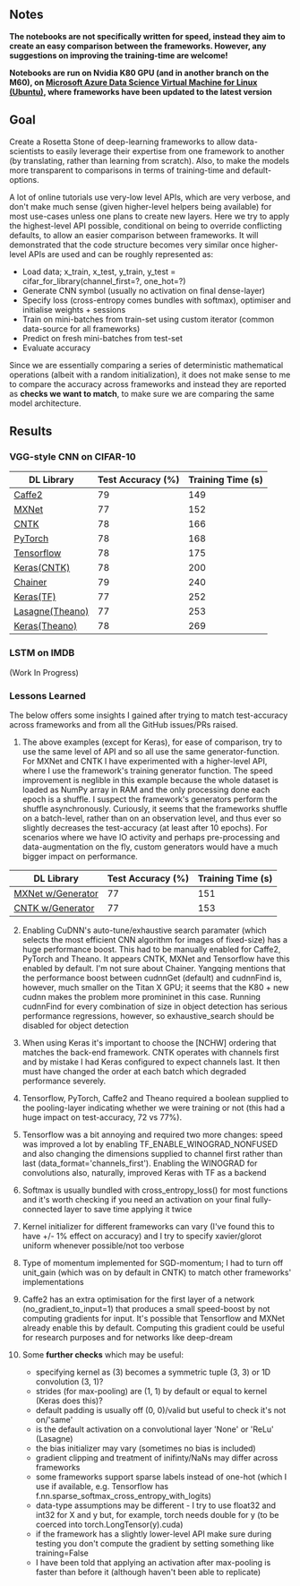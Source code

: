 ## Notes

**The notebooks are not specifically written for speed, instead they aim to create an easy comparison between the frameworks. However, any suggestions on improving the training-time are welcome!**

**Notebooks are run on Nvidia K80 GPU (and in another branch on the M60), on [Microsoft Azure Data Science Virtual Machine for Linux (Ubuntu)](https://azuremarketplace.microsoft.com/en-us/marketplace/apps/microsoft-ads.linux-data-science-vm-ubuntu?tab=Overview), where frameworks have been updated to the latest version**

## Goal

Create a Rosetta Stone of deep-learning frameworks to allow data-scientists to easily leverage their expertise from one framework to another (by translating, rather than learning from scratch). Also, to make the models more transparent to comparisons in terms of training-time and default-options.

A lot of online tutorials use very-low level APIs, which are very verbose, and don't make much sense (given higher-level helpers being available) for most use-cases unless one plans to create new layers. Here we try to apply the highest-level API possible, conditional on being to override conflicting defaults, to allow an easier comparison between frameworks. It will demonstrated that the code structure becomes very similar once higher-level APIs are used and can be roughly represented as:

- Load data; x_train, x_test, y_train, y_test = cifar_for_library(channel_first=?, one_hot=?)
- Generate CNN symbol (usually no activation on final dense-layer)
- Specify loss (cross-entropy comes bundles with softmax), optimiser and initialise weights + sessions
- Train on mini-batches from train-set using custom iterator (common data-source for all frameworks)
- Predict on fresh mini-batches from test-set
- Evaluate accuracy

Since we are essentially comparing a series of deterministic mathematical operations (albeit with a random initialization), it does not make sense to me to compare the accuracy across frameworks and instead they are reported as **checks we want to match**, to make sure we are comparing the same model architecture. 

## Results

### VGG-style CNN on CIFAR-10

| DL Library                               | Test Accuracy (%) | Training Time (s) |
| ---------------------------------------- | ----------------- | ----------------- |
| [Caffe2](Caffe2_CIFAR.ipynb)             | 79                | 149               | 
| [MXNet](MXNet_CIFAR.ipynb)      | 77                | 152               |   
| [CNTK](CNTK_CIFAR.ipynb)           | 78                | 166              |  
| [PyTorch](PyTorch_CIFAR.ipynb) | 78                | 168              |    
| [Tensorflow](Tensorflow_CIFAR.ipynb) | 78                | 175               |
| [Keras(CNTK)](Keras_CNTK_CIFAR.ipynb) | 78          | 200               |
| [Chainer](Chainer_CIFAR.ipynb)   | 79                | 240               |
| [Keras(TF)](Keras_TF_CIFAR.ipynb) | 77                | 252               |
| [Lasagne(Theano)](Theano_Lasagne_CIFAR.ipynb) | 77                | 253               |                 
| [Keras(Theano)](Keras_Theano_CIFAR.ipynb) | 78          | 269               |


### LSTM on IMDB

(Work In Progress)

### Lessons Learned

The below offers some insights I gained after trying to match test-accuracy across frameworks and from all the GitHub issues/PRs raised.

1. The above examples (except for Keras), for ease of comparison, try to use the same level of API and so all use the same generator-function. For MXNet and CNTK I have experimented with a higher-level API, where I use the framework's training generator function. The speed improvement is neglible in this example because the whole dataset is loaded as NumPy array in RAM and the only processing done each epoch is a shuffle. I suspect the framework's generators perform the shuffle asynchronously. Curiously, it seems that the frameworks shuffle on a batch-level, rather than on an observation level, and thus ever so slightly decreases the test-accuracy (at least after 10 epochs). For scenarios where we have IO activity and perhaps pre-processing and data-augmentation on the fly, custom generators would have a much bigger impact on performance.


| DL Library                               | Test Accuracy (%) | Training Time (s) |
| ---------------------------------------- | ----------------- | ----------------- |
| [MXNet w/Generator](MXNet_CIFAR_highAPI.ipynb) | 77                | 151               |
| [CNTK w/Generator](CNTK_CIFAR_highAPI.ipynb) | 77                | 153               |

2. Enabling CuDNN's auto-tune/exhaustive search paramater (which selects the most efficient CNN algorithm for images of fixed-size) has a huge performance boost. This had to be manually enabled for Caffe2, PyTorch and Theano. It appears CNTK, MXNet and Tensorflow have this enabled by default. I'm not sure about Chainer. Yangqing mentions that the performance boost between cudnnGet (default) and cudnnFind is, however, much smaller on the Titan X GPU; it seems that the K80 + new cudnn makes the problem more promininet in this case. Running cudnnFind for every combination of size in object detection has serious performance regressions, however, so exhaustive_search should be disabled for object detection

3. When using Keras it's important to choose the [NCHW] ordering that matches the back-end framework. CNTK operates with channels first and by mistake I had Keras configured to expect channels last. It then must have changed the order at each batch which degraded performance severely.

4. Tensorflow, PyTorch, Caffe2 and Theano required a boolean supplied to the pooling-layer indicating whether we were training or not (this had a huge impact on test-accuracy, 72 vs 77%).

5. Tensorflow was a bit annoying and required two more changes: speed was improved a lot by enabling TF_ENABLE_WINOGRAD_NONFUSED and also changing the dimensions supplied to channel first rather than last (data_format='channels_first'). Enabling the WINOGRAD for convolutions also, naturally, improved Keras with TF as a backend

6. Softmax is usually bundled with cross_entropy_loss() for most functions and it's worth checking if you need an activation on your final fully-connected layer to save time applying it twice

7. Kernel initializer for different frameworks can vary (I've found this to have +/- 1% effect on accuracy) and I try to specify xavier/glorot uniform whenever possible/not too verbose

8. Type of momentum implemented for SGD-momentum; I had to turn off unit_gain (which was on by default in CNTK) to match other frameworks' implementations

9. Caffe2 has an extra optimisation for the first layer of a network (no_gradient_to_input=1) that produces a small speed-boost by not computing gradients for input. It's possible that Tensorflow and MXNet already enable this by default. Computing this gradient could be useful for research purposes and for networks like deep-dream

10. Some **further checks** which may be useful: 
	* specifying kernel as (3) becomes a symmetric tuple (3, 3) or 1D convolution (3, 1)?
	* strides (for max-pooling) are (1, 1) by default or equal to kernel (Keras does this)? 
	* default padding is usually off (0, 0)/valid but useful to check it's not on/'same'
	* is the default activation on a convolutional layer 'None' or 'ReLu' (Lasagne)
	* the bias initializer may vary (sometimes no bias is included)
	* gradient clipping and treatment of inifinty/NaNs may differ across frameworks
	* some frameworks support sparse labels instead of one-hot (which I use if available, e.g. Tensorflow has f.nn.sparse_softmax_cross_entropy_with_logits)
	* data-type assumptions may be different - I try to use float32 and int32 for X and y but, for example, torch needs double for y (to be coerced into torch.LongTensor(y).cuda)
	* if the framework has a slightly lower-level API make sure during testing you don't compute the gradient by setting something like training=False
	* I have been told that applying an activation after max-pooling is faster than before it (although haven't been able to replicate)

